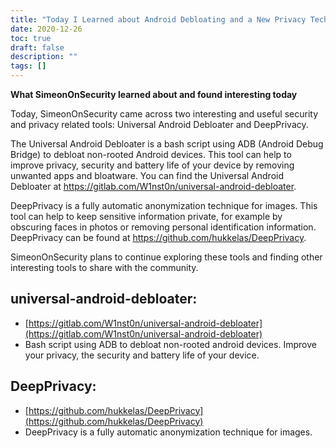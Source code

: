 ```yaml
---
title: "Today I Learned about Android Debloating and a New Privacy Technique"
date: 2020-12-26
toc: true
draft: false
description: ""
tags: []
---
```


**What SimeonOnSecurity learned about and found interesting today**

Today, SimeonOnSecurity came across two interesting and useful security and privacy related tools: Universal Android Debloater and DeepPrivacy.

The Universal Android Debloater is a bash script using ADB (Android Debug Bridge) to debloat non-rooted Android devices. This tool can help to improve privacy, security and battery life of your device by removing unwanted apps and bloatware. You can find the Universal Android Debloater at https://gitlab.com/W1nst0n/universal-android-debloater.

DeepPrivacy is a fully automatic anonymization technique for images. This tool can help to keep sensitive information private, for example by obscuring faces in photos or removing personal identification information. DeepPrivacy can be found at https://github.com/hukkelas/DeepPrivacy.

SimeonOnSecurity plans to continue exploring these tools and finding other interesting tools to share with the community.

## universal-android-debloater:
- [https://gitlab.com/W1nst0n/universal-android-debloater](https://gitlab.com/W1nst0n/universal-android-debloater)
- Bash script using ADB to debloat non-rooted android devices. Improve your privacy, the security and battery life of your device.

## DeepPrivacy:
- [https://github.com/hukkelas/DeepPrivacy](https://github.com/hukkelas/DeepPrivacy)
- DeepPrivacy is a fully automatic anonymization technique for images.
